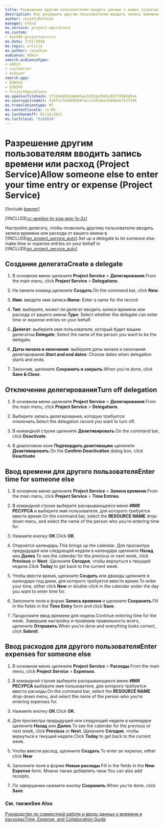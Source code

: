 ```yaml
---
title: Разрешение другим пользователям вводить данные о ваших затратах времени или расходах
description: Как разрешить другим пользователям вводить запись времени или расход в Project Service
author: revathiMuthiah
manager: kfend
ms.service: project-operations
ms.custom:
- dyn365-projectservice
ms.date: 7/31/2018
ms.topic: article
ms.author: revathim
audience: Admin
search.audienceType:
- admin
- customizer
- enduser
search.app:
- D365CE
- D365PS
- ProjectOperations
ms.openlocfilehash: 2f13e66915a8e05ee3d314af065c03779582d5a4
ms.sourcegitcommit: 418fa1fe9d605b8faccc2d5dee1b04b4e753f194
ms.translationtype: HT
ms.contentlocale: ru-RU
ms.lasthandoff: 02/10/2021
ms.locfileid: "5145554"
---
```

# <a name="allow-someone-else-to-enter-your-time-entry-or-expense-project-service"></a><span data-ttu-id="f87da-103">Разрешение другим пользователям вводить запись времени или расход (Project Service)</span><span class="sxs-lookup"><span data-stu-id="f87da-103">Allow someone else to enter your time entry or expense (Project Service)</span></span>

[!include [banner](../includes/psa-now-project-operations.md)]

[!INCLUDE[cc-applies-to-psa-app-1x-2x](../includes/cc-applies-to-psa-app-1x-2x.md)]

<span data-ttu-id="f87da-104">Настройте делегата, чтобы позволить другому пользователю вводить записи времени или расхода от вашего имени в [!INCLUDE[pn_project_service_auto](../includes/pn-project-service-auto.md)].</span><span class="sxs-lookup"><span data-stu-id="f87da-104">Set up a delegate to let someone else make time or expense entries on your behalf in [!INCLUDE[pn_project_service_auto](../includes/pn-project-service-auto.md)].</span></span>  
  
## <a name="create-a-delegate"></a><span data-ttu-id="f87da-105">Создание делегата</span><span class="sxs-lookup"><span data-stu-id="f87da-105">Create a delegate</span></span>  
  
1.  <span data-ttu-id="f87da-106">В основном меню щелкните **Project Service** > **Делегирования**.</span><span class="sxs-lookup"><span data-stu-id="f87da-106">From the main menu, click **Project Service** > **Delegations**.</span></span>  
  
2.  <span data-ttu-id="f87da-107">На панели команд щелкните **Создать**.</span><span class="sxs-lookup"><span data-stu-id="f87da-107">On the command bar, click **New**.</span></span>  
  
3. <span data-ttu-id="f87da-108">**Имя**: введите имя записи.</span><span class="sxs-lookup"><span data-stu-id="f87da-108">**Name**: Enter a name for the record.</span></span>  
  
4. <span data-ttu-id="f87da-109">**Тип**: выберите, может ли делегат вводить записи времени или расхода от вашего имени.</span><span class="sxs-lookup"><span data-stu-id="f87da-109">**Type**: Select whether the delegate can enter time or expense entries on your behalf.</span></span>  
  
5. <span data-ttu-id="f87da-110">**Делегат**: выберите имя пользователя, который будет вашим делегатом.</span><span class="sxs-lookup"><span data-stu-id="f87da-110">**Delegate**: Select the name of the person you want to be the delegate.</span></span>  
  
6. <span data-ttu-id="f87da-111">**Даты начала и окончания**: выберите даты начала и окончания делегирования.</span><span class="sxs-lookup"><span data-stu-id="f87da-111">**Start and end dates**: Choose dates when delegation starts and ends.</span></span>  
  
7.  <span data-ttu-id="f87da-112">Закончив, щелкните **Сохранить и закрыть**.</span><span class="sxs-lookup"><span data-stu-id="f87da-112">When you're done, click **Save & Close**.</span></span>  
  
## <a name="turn-off-delegation"></a><span data-ttu-id="f87da-113">Отключение делегирования</span><span class="sxs-lookup"><span data-stu-id="f87da-113">Turn off delegation</span></span>  
  
1.  <span data-ttu-id="f87da-114">В основном меню щелкните **Project Service** > **Делегирования**.</span><span class="sxs-lookup"><span data-stu-id="f87da-114">From the main menu, click **Project Service** > **Delegations**.</span></span>  
  
2.  <span data-ttu-id="f87da-115">Выберите запись делегирования, которую требуется отключить.</span><span class="sxs-lookup"><span data-stu-id="f87da-115">Select the delegation record you want to turn off.</span></span>  
  
3.  <span data-ttu-id="f87da-116">В командной строке щелкните **Деактивировать**.</span><span class="sxs-lookup"><span data-stu-id="f87da-116">On the command bar, click **Deactivate**.</span></span>  
  
4.  <span data-ttu-id="f87da-117">В диалоговом окне **Подтвердить деактивацию** щелкните **Деактивировать**.</span><span class="sxs-lookup"><span data-stu-id="f87da-117">On the **Confirm Deactivation** dialog box, click **Deactivate**.</span></span>  
  
## <a name="enter-time-for-someone-else"></a><span data-ttu-id="f87da-118">Ввод времени для другого пользователя</span><span class="sxs-lookup"><span data-stu-id="f87da-118">Enter time for someone else</span></span>  
  
1.  <span data-ttu-id="f87da-119">В основном меню щелкните **Project Service** > **Записи времени**.</span><span class="sxs-lookup"><span data-stu-id="f87da-119">From the main menu, click **Project Service** > **Time Entries**.</span></span>  
  
2.  <span data-ttu-id="f87da-120">В командной строке выберите раскрывающееся меню **ИМЯ РЕСУРСА** и выберите имя пользователя, для которого требуется ввести время.</span><span class="sxs-lookup"><span data-stu-id="f87da-120">On the command bar, select the **RESOURCE NAME** drop-down menu, and select the name of the person who you’re entering time for.</span></span>  
  
3.  <span data-ttu-id="f87da-121">Нажмите кнопку **ОК**.</span><span class="sxs-lookup"><span data-stu-id="f87da-121">Click **OK**.</span></span>  
  
4.  <span data-ttu-id="f87da-122">Откроется календарь.</span><span class="sxs-lookup"><span data-stu-id="f87da-122">This brings up the calendar.</span></span> <span data-ttu-id="f87da-123">Для просмотра предыдущей или следующей недели в календаре щелкните **Назад** или **Далее**.</span><span class="sxs-lookup"><span data-stu-id="f87da-123">To see the calendar for the previous or next week, click **Previous** or **Next**.</span></span> <span data-ttu-id="f87da-124">Щелкните **Сегодня**, чтобы вернуться к текущей неделе.</span><span class="sxs-lookup"><span data-stu-id="f87da-124">Click **Today** to get back to the current week.</span></span>  
  
5.  <span data-ttu-id="f87da-125">Чтобы ввести время, щелкните **Создать** или дважды щелкните в календаре под днем, для которого требуется ввести время.</span><span class="sxs-lookup"><span data-stu-id="f87da-125">To enter your time, either click **New** or double-click in the calendar under the day you want to enter time for.</span></span>  
  
6.  <span data-ttu-id="f87da-126">Заполните поля в форме **Запись времени** и щелкните **Сохранить**.</span><span class="sxs-lookup"><span data-stu-id="f87da-126">Fill in the fields in the **Time Entry** form and click **Save**.</span></span>  
  
7.  <span data-ttu-id="f87da-127">Продолжите ввод времени для недели.</span><span class="sxs-lookup"><span data-stu-id="f87da-127">Continue entering time for the week.</span></span> <span data-ttu-id="f87da-128">Завершив настройку и проверив правильность всего, щелкните **Отправить**.</span><span class="sxs-lookup"><span data-stu-id="f87da-128">When you’re done and everything looks correct, click **Submit**.</span></span>  
  
## <a name="enter-expenses-for-someone-else"></a><span data-ttu-id="f87da-129">Ввод расходов для другого пользователя</span><span class="sxs-lookup"><span data-stu-id="f87da-129">Enter expenses for someone else</span></span>  
  
1.  <span data-ttu-id="f87da-130">В основном меню щелкните **Project Service** > **Расходы**.</span><span class="sxs-lookup"><span data-stu-id="f87da-130">From the main menu, click **Project Service** > **Expenses**.</span></span>  
  
2.  <span data-ttu-id="f87da-131">В командной строке выберите раскрывающееся меню **ИМЯ РЕСУРСА** выберите имя пользователя, для которого требуется ввести расходы.</span><span class="sxs-lookup"><span data-stu-id="f87da-131">On the command bar, select the **RESOURCE NAME** drop-down menu, and select the name of the person who you’re entering expenses for.</span></span>  
  
3.  <span data-ttu-id="f87da-132">Нажмите кнопку **ОК**.</span><span class="sxs-lookup"><span data-stu-id="f87da-132">Click **OK**.</span></span>  
  
4.  <span data-ttu-id="f87da-133">Для просмотра предыдущей или следующей недели в календаре щелкните **Назад** или **Далее**.</span><span class="sxs-lookup"><span data-stu-id="f87da-133">To see the calendar for the previous or next week, click **Previous** or **Next**.</span></span> <span data-ttu-id="f87da-134">Щелкните **Сегодня**, чтобы вернуться к текущей неделе.</span><span class="sxs-lookup"><span data-stu-id="f87da-134">Click **Today** to get back to the current week.</span></span>  
  
5.  <span data-ttu-id="f87da-135">Чтобы ввести расход, щелкните **Создать**.</span><span class="sxs-lookup"><span data-stu-id="f87da-135">To enter an expense, either click **New**</span></span>  
  
6.  <span data-ttu-id="f87da-136">Заполните поля в форме **Новые расходы**.</span><span class="sxs-lookup"><span data-stu-id="f87da-136">Fill in the fields in the **New Expense** form.</span></span> <span data-ttu-id="f87da-137">Можно также добавлять чеки.</span><span class="sxs-lookup"><span data-stu-id="f87da-137">You can also add receipts.</span></span>  
  
7.  <span data-ttu-id="f87da-138">По завершении нажмите кнопку **Сохранить**.</span><span class="sxs-lookup"><span data-stu-id="f87da-138">When you’re done, click **Save**.</span></span>  
  
### <a name="see-also"></a><span data-ttu-id="f87da-139">См. также</span><span class="sxs-lookup"><span data-stu-id="f87da-139">See Also</span></span>  
 [<span data-ttu-id="f87da-140">Руководство по совместной работе и вводу данных о времени и расходах</span><span class="sxs-lookup"><span data-stu-id="f87da-140">Time, Expense, and Collaboration Guide</span></span>](../psa/time-expense-collaboration-guide.md)
